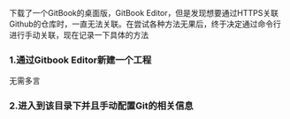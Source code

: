 下载了一个GitBook的桌面版，GitBook Editor，但是发现想要通过HTTPS关联Github的仓库时，一直无法关联。在尝试各种方法无果后，终于决定通过命令行进行手动关联，现在记录一下具体的方法

### 1.通过Gitbook Editor新建一个工程

无需多言

### 2.进入到该目录下并且手动配置Git的相关信息



